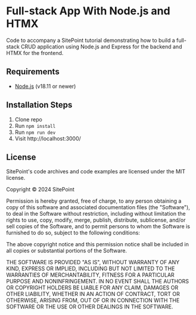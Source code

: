 # Full-stack App With Node.js and HTMX

Code to accompany a SitePoint tutorial demonstrating how to build a full-stack CRUD application using Node.js and Express for the backend and HTMX for the frontend.

## Requirements
* [Node.js](http://nodejs.org/) (v18.11 or newer)

## Installation Steps
1. Clone repo
2. Run `npm install`
3. Run `npm run dev`
4. Visit http://localhost:3000/

## License
SitePoint's code archives and code examples are licensed under the MIT license.

Copyright © 2024 SitePoint

Permission is hereby granted, free of charge, to any person obtaining a copy of this software and associated documentation files (the "Software"), to deal in the Software without restriction, including without limitation the rights to use, copy, modify, merge, publish, distribute, sublicense, and/or sell copies of the Software, and to permit persons to whom the Software is furnished to do so, subject to the following conditions:

The above copyright notice and this permission notice shall be included in all copies or substantial portions of the Software.

THE SOFTWARE IS PROVIDED "AS IS", WITHOUT WARRANTY OF ANY KIND, EXPRESS OR IMPLIED, INCLUDING BUT NOT LIMITED TO THE WARRANTIES OF MERCHANTABILITY, FITNESS FOR A PARTICULAR PURPOSE AND NONINFRINGEMENT. IN NO EVENT SHALL THE AUTHORS OR COPYRIGHT HOLDERS BE LIABLE FOR ANY CLAIM, DAMAGES OR OTHER LIABILITY, WHETHER IN AN ACTION OF CONTRACT, TORT OR OTHERWISE, ARISING FROM, OUT OF OR IN CONNECTION WITH THE SOFTWARE OR THE USE OR OTHER DEALINGS IN THE SOFTWARE.
